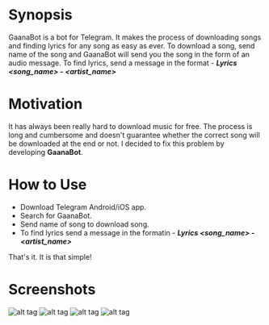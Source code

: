 # Synopsis
GaanaBot is a bot for Telegram. It makes the process of downloading songs and finding lyrics for any song as easy as ever.
To download a song, send name of the song and GaanaBot will send you the song in the form of an audio message.
To find lyrics, send a message in the format - **_Lyrics \<song\_name\> - \<artist\_name\>_**  

# Motivation
It has always been really hard to download music for free. The process is long and cumbersome and doesn't guarantee whether the correct song will be downloaded at the end or not. I decided to fix this problem by developing **GaanaBot**.

# How to Use 
- Download Telegram Android/iOS app. 
- Search for GaanaBot. 
- Send name of song to download song.
- To find lyrics send a message in the formatin - **_Lyrics \<song\_name\> - \<artist\_name\>_**  

That's it. It is that simple!

# Screenshots
![alt tag](https://github.com/mayank26saxena/GaanaBot/blob/master/screenshots/screenshot5.png)
![alt tag](https://github.com/mayank26saxena/GaanaBot/blob/master/screenshots/screenshot2.jpg)
![alt tag](https://github.com/mayank26saxena/GaanaBot/blob/master/screenshots/screenshot3.png)
![alt tag](https://github.com/mayank26saxena/GaanaBot/blob/master/screenshots/screenshot4.jpg)
